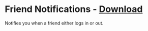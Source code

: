 # Friend Notifications - [Download](https://raw.githubusercontent.com/mwittrien/BetterDiscordAddons/master/Plugins/FriendNotifications/FriendNotifications.plugin.js)

Notifies you when a friend either logs in or out.
